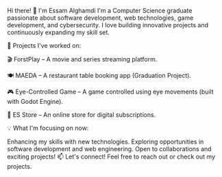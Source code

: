 Hi there! 👋 I'm Essam Alghamdi
I'm a Computer Science graduate passionate about software development, web technologies, game development, and cybersecurity. I love building innovative projects and continuously expanding my skill set.

🔹 Projects I've worked on:

🎬 ForstPlay – A movie and series streaming platform.

🍽️ MAEDA – A restaurant table booking app (Graduation Project).

🎮 Eye-Controlled Game – A game controlled using eye movements (built with Godot Engine).

🛒 ES Store – An online store for digital subscriptions.

💡 What I'm focusing on now:

Enhancing my skills with new technologies.
Exploring opportunities in software development and web engineering.
Open to collaborations and exciting projects!
📫 Let's connect! Feel free to reach out or check out my projects.

<!---
--->
